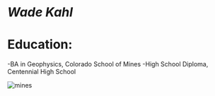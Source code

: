 # _Wade Kahl_

# Education:

 -BA in Geophysics, Colorado School of Mines
-High School Diploma, Centennial High School


![mines](https://github.com/wadekah/resume/assets/156112492/2702a605-01ff-48fd-8adb-1649172aca9f)
